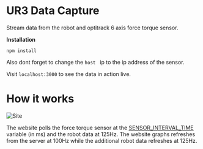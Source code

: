 # UR3 Data Capture
Stream data from the robot and optitrack 6 axis force torque sensor.

**Installation**

``` npm install ```

Also dont forget to change the ```host ``` ip to the ip address of the sensor.

Visit ```localhost:3000``` to see the data in action live.

# How it works
![Site](https://github.com/rushadantia/UR3-Data-Capture/blob/master/md/img.png?raw=true)


The website polls the force torque sensor at the [SENSOR_INTERVAL_TIME](https://github.com/rushadantia/UR3-Data-Capture/blob/master/streamdata.js#L2) variable (in ms) and the robot data at 125Hz. The website graphs refreshes from the server at 100Hz while the additional robot data refreshes at 125Hz.
